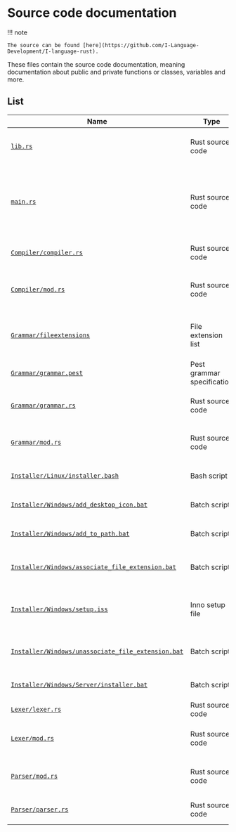 # Source code documentation

!!! note

    The source can be found [here](https://github.com/I-Language-Development/I-language-rust).

These files contain the source code documentation, meaning documentation about public and private functions or classes, variables and more.

## List

| Name                                                                                                        | Type                       | Description                                                                            |
| ----------------------------------------------------------------------------------------------------------- | -------------------------- | -------------------------------------------------------------------------------------- |
| [`lib.rs`](./lib.rs.md)                                                                                     | Rust source code           | Contains "links" to dependencies of `main.rs`                                   |
| [`main.rs`](./main.rs.md)                                                                                   | Rust source code           | Main source code file, combines lexer, parser, compiler and VM and loads CLI arguments |
| [`Compiler/compiler.rs`](./Compiler/compiler.rs.md)                                                         | Rust source code           | Compiles the AST given by the parser                                                   |
| [`Compiler/mod.rs`](./Compiler/mod.rs.md)                                                                   | Rust source code           | File allowing `compiler.rs` to be imported everywhere                                  |
| [`Grammar/fileextensions`](./Grammar/fileextensions.md)                                                     | File extension list        | File extensions allowed for I Language files                                           |
| [`Grammar/grammar.pest`](./Grammar/grammar.pest.md)                                                         | Pest grammar specification | Grammar for the language                                                               |
| [`Grammar/grammar.rs`](./Grammar/grammar.rs.md)                                                             | Rust source code           | Reads the `grammar.pest` file and processes it                                         |
| [`Grammar/mod.rs`](./Grammar/mod.rs.md)                                                                     | Rust source code           | File allowing `grammar.rs` to be imported everywhere                                   |
| [`Installer/Linux/installer.bash`](./Installer/Linux/installer.bash.md)                                     | Bash script                | Linux command line installer                                                           |
| [`Installer/Windows/add_desktop_icon.bat`](./Installer/Windows/add_desktop_icon.bat.md)                       | Batch script               | Adds a desktop shortcut                                                                |
| [`Installer/Windows/add_to_path.bat`](./Installer/Windows/add_to_path.bat.md)                               | Batch script               | Adds a path to the variable `PATH`.                                                    |
| [`Installer/Windows/associate_file_extension.bat`](./Installer/Windows/associate_file_extension.bat.md)     | Batch script               | Associates `.il` with the I language compiler                                          |
| [`Installer/Windows/setup.iss`](./Installer/Windows/setup.iss.md)                                           | Inno setup file            | Configures inno setup to make a windows GUI installer                                  |
| [`Installer/Windows/unassociate_file_extension.bat`](./Installer/Windows/unassociate_file_extension.bat.md) | Batch script               | Unassociates `.il` with the I language compiler                                        |
| [`Installer/Windows/Server/installer.bat`](./Installer/Windows/Server/installer.bat.md)                     | Batch script               | Windows command line installer                                                         |
| [`Lexer/lexer.rs`](./Lexer/lexer.rs.md)                                                                     | Rust source code           | Lexes the code given                                                                   |
| [`Lexer/mod.rs`](./Lexer/mod.rs.md)                                                                         | Rust source code           | File allowing `lexer.rs` to be imported everywhere                                     |
| [`Parser/mod.rs`](./Parser/mod.rs.md)                                                                       | Rust source code           | File allowing `parser.rs` to be imported everywhere                                    |
| [`Parser/parser.rs`](./Parser/parser.rs.md)                                                                 | Rust source code           | Parses the lexer output into an AST                                                    |
